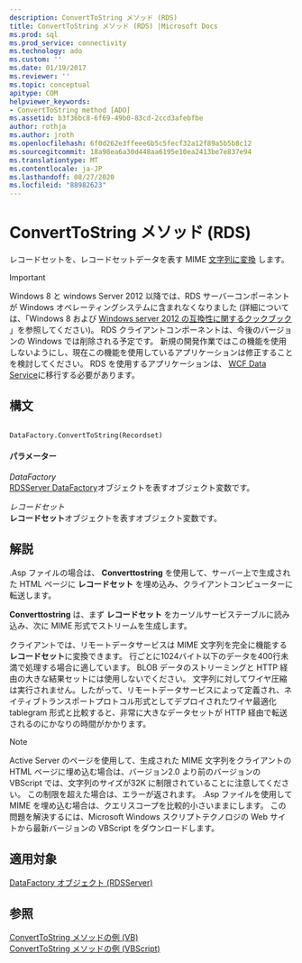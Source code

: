 ```yaml
---
description: ConvertToString メソッド (RDS)
title: ConvertToString メソッド (RDS) |Microsoft Docs
ms.prod: sql
ms.prod_service: connectivity
ms.technology: ado
ms.custom: ''
ms.date: 01/19/2017
ms.reviewer: ''
ms.topic: conceptual
apitype: COM
helpviewer_keywords:
- ConvertToString method [ADO]
ms.assetid: b3f36bc8-6f69-49b0-83cd-2ccd3afebfbe
author: rothja
ms.author: jroth
ms.openlocfilehash: 6f0d262e3ffeee6b5c5fecf32a12f89a5b5b8c12
ms.sourcegitcommit: 18a98ea6a30d448aa6195e10ea2413be7e837e94
ms.translationtype: MT
ms.contentlocale: ja-JP
ms.lasthandoff: 08/27/2020
ms.locfileid: "88982623"
---
```

# <a name="converttostring-method-rds"></a>ConvertToString メソッド (RDS)
レコードセットを、レコードセットデータを表す MIME [文字列に変換](../ado-api/recordset-object-ado.md) します。  
  
> [!IMPORTANT]
>  Windows 8 と windows Server 2012 以降では、RDS サーバーコンポーネントが Windows オペレーティングシステムに含まれなくなりました (詳細については、「Windows 8 および [Windows server 2012 の互換性に関するクックブック](https://www.microsoft.com/download/details.aspx?id=27416) 」を参照してください)。 RDS クライアントコンポーネントは、今後のバージョンの Windows では削除される予定です。 新規の開発作業ではこの機能を使用しないようにし、現在この機能を使用しているアプリケーションは修正することを検討してください。 RDS を使用するアプリケーションは、 [WCF Data Service](https://go.microsoft.com/fwlink/?LinkId=199565)に移行する必要があります。  
  
## <a name="syntax"></a>構文  
  
```  
  
DataFactory.ConvertToString(Recordset)  
```  
  
#### <a name="parameters"></a>パラメーター  
 *DataFactory*  
 [RDSServer DataFactory](./datafactory-object-rdsserver.md)オブジェクトを表すオブジェクト変数です。  
  
 *レコードセット*  
 **レコードセット**オブジェクトを表すオブジェクト変数です。  
  
## <a name="remarks"></a>解説  
 .Asp ファイルの場合は、 **Converttostring** を使用して、サーバー上で生成された HTML ページに **レコードセット** を埋め込み、クライアントコンピューターに転送します。  
  
 **Converttostring** は、まず **レコードセット** をカーソルサービステーブルに読み込み、次に MIME 形式でストリームを生成します。  
  
 クライアントでは、リモートデータサービスは MIME 文字列を完全に機能する **レコードセット**に変換できます。 行ごとに1024バイト以下のデータを400行未満で処理する場合に適しています。 BLOB データのストリーミングと HTTP 経由の大きな結果セットには使用しないでください。 文字列に対してワイヤ圧縮は実行されません。したがって、リモートデータサービスによって定義され、ネイティブトランスポートプロトコル形式としてデプロイされたワイヤ最適化 tablegram 形式と比較すると、非常に大きなデータセットが HTTP 経由で転送されるのにかなりの時間がかかります。  
  
> [!NOTE]
>  Active Server のページを使用して、生成された MIME 文字列をクライアントの HTML ページに埋め込む場合は、バージョン2.0 より前のバージョンの VBScript では、文字列のサイズが32K に制限されていることに注意してください。 この制限を超えた場合は、エラーが返されます。 .Asp ファイルを使用して MIME を埋め込む場合は、クエリスコープを比較的小さいままにします。 この問題を解決するには、Microsoft Windows スクリプトテクノロジの Web サイトから最新バージョンの VBScript をダウンロードします。  
  
## <a name="applies-to"></a>適用対象  
 [DataFactory オブジェクト (RDSServer)](./datafactory-object-rdsserver.md)  
  
## <a name="see-also"></a>参照  
 [ConvertToString メソッドの例 (VB)](../ado-api/converttostring-method-example-vb.md)   
 [ConvertToString メソッドの例 (VBScript)](./converttostring-method-example-vbscript.md)